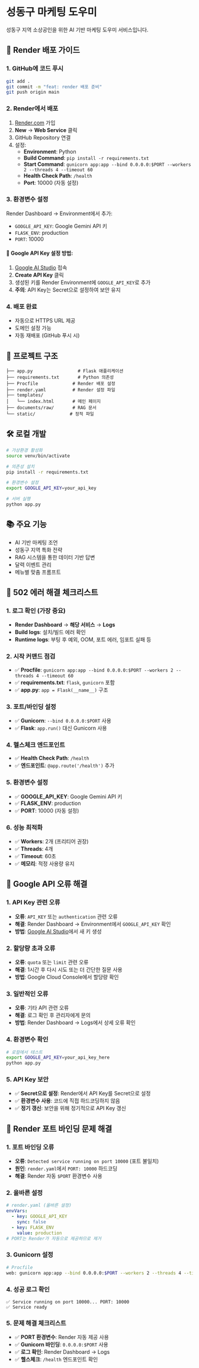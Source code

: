 # 성동구 마케팅 도우미

성동구 지역 소상공인을 위한 AI 기반 마케팅 도우미 서비스입니다.

## 🚀 Render 배포 가이드

### 1. GitHub에 코드 푸시
```bash
git add .
git commit -m "feat: render 배포 준비"
git push origin main
```

### 2. Render에서 배포
1. [Render.com](https://render.com) 가입
2. **New** → **Web Service** 클릭
3. GitHub Repository 연결
4. 설정:
   - **Environment**: Python
   - **Build Command**: `pip install -r requirements.txt`
   - **Start Command**: `gunicorn app:app --bind 0.0.0.0:$PORT --workers 2 --threads 4 --timeout 60`
   - **Health Check Path**: `/health`
   - **Port**: 10000 (자동 설정)

### 3. 환경변수 설정
Render Dashboard → Environment에서 추가:
- `GOOGLE_API_KEY`: Google Gemini API 키
- `FLASK_ENV`: production
- `PORT`: 10000

#### 🔑 Google API Key 설정 방법:
1. [Google AI Studio](https://makersuite.google.com/app/apikey) 접속
2. **Create API Key** 클릭
3. 생성된 키를 Render Environment에 `GOOGLE_API_KEY`로 추가
4. **주의**: API Key는 Secret으로 설정하여 보안 유지

### 4. 배포 완료
- 자동으로 HTTPS URL 제공
- 도메인 설정 가능
- 자동 재배포 (GitHub 푸시 시)

## 📁 프로젝트 구조
```
├── app.py                 # Flask 애플리케이션
├── requirements.txt       # Python 의존성
├── Procfile             # Render 배포 설정
├── render.yaml          # Render 설정 파일
├── templates/
│   └── index.html       # 메인 페이지
├── documents/raw/       # RAG 문서
└── static/             # 정적 파일
```

## 🛠️ 로컬 개발
```bash
# 가상환경 활성화
source venv/bin/activate

# 의존성 설치
pip install -r requirements.txt

# 환경변수 설정
export GOOGLE_API_KEY=your_api_key

# 서버 실행
python app.py
```

## 📚 주요 기능
- AI 기반 마케팅 조언
- 성동구 지역 특화 전략
- RAG 시스템을 통한 데이터 기반 답변
- 달력 이벤트 관리
- 메뉴별 맞춤 프롬프트

## 🔧 502 에러 해결 체크리스트

### 1. 로그 확인 (가장 중요)
- **Render Dashboard** → **해당 서비스** → **Logs**
- **Build logs**: 설치/빌드 에러 확인
- **Runtime logs**: 부팅 후 예외, OOM, 포트 에러, 임포트 실패 등

### 2. 시작 커맨드 점검
- ✅ **Procfile**: `gunicorn app:app --bind 0.0.0.0:$PORT --workers 2 --threads 4 --timeout 60`
- ✅ **requirements.txt**: `flask`, `gunicorn` 포함
- ✅ **app.py**: `app = Flask(__name__)` 구조

### 3. 포트/바인딩 설정
- ✅ **Gunicorn**: `--bind 0.0.0.0:$PORT` 사용
- ✅ **Flask**: `app.run()` 대신 Gunicorn 사용

### 4. 헬스체크 엔드포인트
- ✅ **Health Check Path**: `/health`
- ✅ **엔드포인트**: `@app.route('/health')` 추가

### 5. 환경변수 설정
- ✅ **GOOGLE_API_KEY**: Google Gemini API 키
- ✅ **FLASK_ENV**: production
- ✅ **PORT**: 10000 (자동 설정)

### 6. 성능 최적화
- ✅ **Workers**: 2개 (프리티어 권장)
- ✅ **Threads**: 4개
- ✅ **Timeout**: 60초
- ✅ **메모리**: 적정 사용량 유지

## 🔑 Google API 오류 해결

### 1. API Key 관련 오류
- **오류**: `API_KEY` 또는 `authentication` 관련 오류
- **해결**: Render Dashboard → Environment에서 `GOOGLE_API_KEY` 확인
- **방법**: [Google AI Studio](https://makersuite.google.com/app/apikey)에서 새 키 생성

### 2. 할당량 초과 오류
- **오류**: `quota` 또는 `limit` 관련 오류
- **해결**: 1시간 후 다시 시도 또는 더 간단한 질문 사용
- **방법**: Google Cloud Console에서 할당량 확인

### 3. 일반적인 오류
- **오류**: 기타 API 관련 오류
- **해결**: 로그 확인 후 관리자에게 문의
- **방법**: Render Dashboard → Logs에서 상세 오류 확인

### 4. 환경변수 확인
```bash
# 로컬에서 테스트
export GOOGLE_API_KEY=your_api_key_here
python app.py
```

### 5. API Key 보안
- ✅ **Secret으로 설정**: Render에서 API Key를 Secret으로 설정
- ✅ **환경변수 사용**: 코드에 직접 하드코딩하지 않음
- ✅ **정기 갱신**: 보안을 위해 정기적으로 API Key 갱신

## 🚀 Render 포트 바인딩 문제 해결

### 1. 포트 바인딩 오류
- **오류**: `Detected service running on port 10000` (포트 불일치)
- **원인**: `render.yaml`에서 `PORT: 10000` 하드코딩
- **해결**: Render 자동 `$PORT` 환경변수 사용

### 2. 올바른 설정
```yaml
# render.yaml (올바른 설정)
envVars:
  - key: GOOGLE_API_KEY
    sync: false
  - key: FLASK_ENV
    value: production
# PORT는 Render가 자동으로 제공하므로 제거
```

### 3. Gunicorn 설정
```bash
# Procfile
web: gunicorn app:app --bind 0.0.0.0:$PORT --workers 2 --threads 4 --timeout 60 --access-logfile - --error-logfile -
```

### 4. 성공 로그 확인
```
✅ Service running on port 10000... PORT: 10000
✅ Service ready
```

### 5. 문제 해결 체크리스트
- ✅ **PORT 환경변수**: Render 자동 제공 사용
- ✅ **Gunicorn 바인딩**: `0.0.0.0:$PORT` 사용
- ✅ **로그 확인**: Render Dashboard → Logs
- ✅ **헬스체크**: `/health` 엔드포인트 확인

